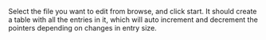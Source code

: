 Select the file you want to edit from browse, and click start. It should create a table with all the entries in it, which will auto increment and decrement the pointers depending on changes in entry size.

